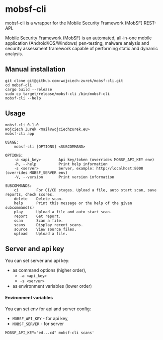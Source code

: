 # mobsf-cli

mobsf-cli is a wrapper for the Mobile Security Framework (MobSF) REST-API.

[Mobile Security Framework (MobSF)](https://github.com/MobSF/Mobile-Security-Framework-MobSF) is an automated, all-in-one mobile application (Android/iOS/Windows) pen-testing, malware analysis and security assessment framework capable of performing static and dynamic analysis.

## Manual installation

```fish
git clone git@github.com:wojciech-zurek/mobsf-cli.git
cd mobsf-cli
cargo build --release
sudo cp target/release/mobsf-cli /bin/mobsf-cli
mobsf-cli --help
```

## Usage

```fish
mobsf-cli 0.1.0
Wojciech Zurek <mail@wojciechzurek.eu>
mobsf-cli app

USAGE:
    mobsf-cli [OPTIONS] <SUBCOMMAND>

OPTIONS:
    -a <api_key>        Api key/token (overrides MOBSF_API_KEY env)
    -h, --help          Print help information
    -s <server>         Server, example: http://localhost:8000 (overrides MOBSF_SERVER env)
    -V, --version       Print version information

SUBCOMMANDS:
    ci        For CI/CD stages. Upload a file, auto start scan, save reports, check scores.
    delete    Delete scan.
    help      Print this message or the help of the given subcommand(s)
    play      Upload a file and auto start scan.
    report    Get report.
    scan      Scan a file.
    scans     Display recent scans.
    source    View source files.
    upload    Upload a file.

```

## Server and api key

You can set server and api key:

- as command options (higher order),
    - `-a <api_key>`
    - `-s <server>`
- as environment variables (lower order)

#### Environment variables

You can set env for api and server config:

- `MOBSF_API_KEY` - for api key,
- `MOBSF_SERVER` - for server

```fish
MOBSF_API_KEY="ed...c4" mobsf-cli scans'
```
